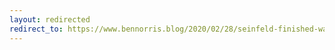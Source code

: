 ```yaml
---
layout: redirected
redirect_to: https://www.bennorris.blog/2020/02/28/seinfeld-finished-watching.html
---
```

